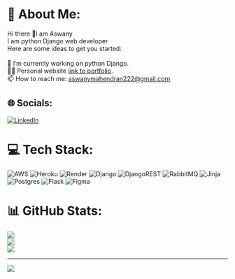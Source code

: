 # 💫 About Me:
Hi there 👋I am Aswany<br>I am python Django web developer<br>Here are some ideas to get you started:<br><br>🌱 I’m currently working on python Django.<br>👨‍💻 Personal website [link to portfolio](https://glittery-bavarois-267900.netlify.app/).<br>📫 How to reach me: aswanymahendran222@gmail.com


## 🌐 Socials:
[![LinkedIn](https://img.shields.io/badge/LinkedIn-%230077B5.svg?logo=linkedin&logoColor=white)](https://linkedin.com/in/https://www.linkedin.com/in/aswany-m-1696281b4/) 

# 💻 Tech Stack:
![AWS](https://img.shields.io/badge/AWS-%23FF9900.svg?style=for-the-badge&logo=amazon-aws&logoColor=white) ![Heroku](https://img.shields.io/badge/heroku-%23430098.svg?style=for-the-badge&logo=heroku&logoColor=white) ![Render](https://img.shields.io/badge/Render-%46E3B7.svg?style=for-the-badge&logo=render&logoColor=white) ![Django](https://img.shields.io/badge/django-%23092E20.svg?style=for-the-badge&logo=django&logoColor=white) ![DjangoREST](https://img.shields.io/badge/DJANGO-REST-ff1709?style=for-the-badge&logo=django&logoColor=white&color=ff1709&labelColor=gray) ![RabbitMQ](https://img.shields.io/badge/rabbitmq-FF6600?style=for-the-badge&logo=rabbitmq&logoColor=white) ![Jinja](https://img.shields.io/badge/jinja-white.svg?style=for-the-badge&logo=jinja&logoColor=black) ![Postgres](https://img.shields.io/badge/postgres-%23316192.svg?style=for-the-badge&logo=postgresql&logoColor=white) ![Flask](https://img.shields.io/badge/flask-%23000.svg?style=for-the-badge&logo=flask&logoColor=white) ![Figma](https://img.shields.io/badge/figma-%23F24E1E.svg?style=for-the-badge&logo=figma&logoColor=white)
# 📊 GitHub Stats:
![](https://github-readme-stats.vercel.app/api?username=Aswanym&theme=dark&hide_border=false&include_all_commits=false&count_private=false)<br/>
![](https://github-readme-streak-stats.herokuapp.com/?user=Aswanym&theme=dark&hide_border=false)<br/>
![](https://github-readme-stats.vercel.app/api/top-langs/?username=Aswanym&theme=dark&hide_border=false&include_all_commits=false&count_private=false&layout=compact)

---
[![](https://visitcount.itsvg.in/api?id=Aswanym&icon=0&color=0)](https://visitcount.itsvg.in)

<!-- Proudly created with GPRM ( https://gprm.itsvg.in ) -->

 
